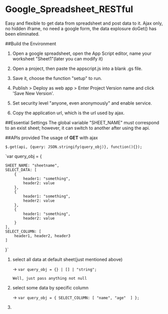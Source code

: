 # Google_Spreadsheet_RESTful
Easy and flexible to get data from spreadsheet and post data to it. Ajax only, no hidden iframe, no need a google form, the data explosure doGet() has been eliminated.

##Build the Environment

1. Open a google spreadsheet, open the App Script editor, name your worksheet "Sheet1"(later you can modify it)

2. Open a project, then paste the appscript.js into a blank .gs file.

3. Save it, choose the function "setup" to run.

4. Publish > Deploy as web app > Enter Project Version name and click 'Save New Version'.

6. Set security level "anyone, even anonymously" and enable service.

7. Copy the application url, which is the url used by ajax.

##Essential Settings
The global variable "SHEET_NAME" must correspond to an exist sheet; however, it can switch to another after using
the api.

##APIs provided
The usage of **GET** with ajax

`$.get(api, {query: JSON.stringify(query_obj)}, function(){});`

`var query_obj = {

	SHEET_NAME: "sheetname",
	SELECT_DATA: [
		{
			header1: "something",
			header2: value
		},
		{
			header1: "something",
			header2: value
		},
		{
			header1: "something",
			header2: value
		}
	],
	SELECT_COLUMN: [
		header1, header2, header3
	]
	
}`

1. select all data at default sheet(just mentioned above)

   → `var query_obj = {} | [] | "string";`

   ```Well, just pass anything not null```

2. select some data by specific column

	 → `var query_obj = {
		 SELECT_COLUMN: [
		 	 "name", "age" 
		 ]
	 };`	 

3.
